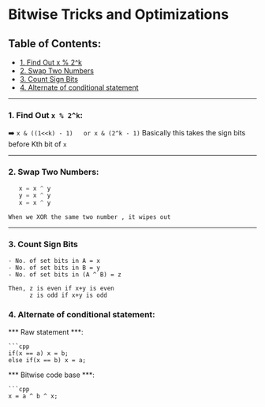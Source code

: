 # Bitwise Tricks and Optimizations


## Table of Contents:
- [1. Find Out x % 2^k](#1-find-out-x-mod-2-k)
- [2. Swap Two Numbers](#2-swap-two-numbers)
- [3. Count Sign Bits](#3-count-sign-bits)
- [4. Alternate of conditional statement](#4-alternate-of-conditional-statement)

---

### 1. Find Out `x % 2^k`:

  ➡️ `x & ((1<<k) - 1)   or x & (2^k - 1)`
  Basically this takes the sign bits before Kth bit of `x`

---

### 2. Swap Two Numbers:

 ```cpp
    x = x ^ y
    y = x ^ y
    x = x ^ y 
 ```
    When we XOR the same two number , it wipes out 
    

---


### 3. Count Sign Bits

    - No. of set bits in A = x
    - No. of set bits in B = y
    - No. of set bits in (A ^ B) = z

    Then, z is even if x+y is even
          z is odd if x+y is odd



### 4. Alternate of conditional statement:

  *** Raw statement ***:

    ```cpp
    if(x == a) x = b;
    else if(x == b) x = a;

    
  *** Bitwise code base ***:

    ```cpp
    x = a ^ b ^ x;
    